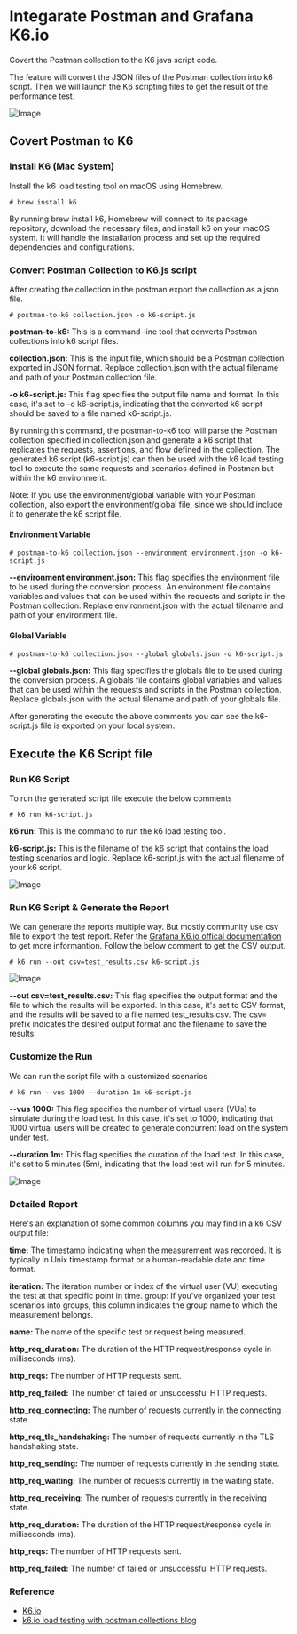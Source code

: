 # Integarate Postman and Grafana K6.io
Covert the Postman collection to the K6 java script code.

The feature will convert the JSON files of the Postman collection into k6 script. Then we will launch the K6 scripting files to get the result of the performance test.

![Image](https://photos.pinksale.finance/file/pinksale-logo-upload/1687279182689-a2008178a83e134dce0e41fb68fbe4f1.png)

## Covert Postman to K6

### Install K6 (Mac System)

Install the k6 load testing tool on macOS using Homebrew.

```shell
# brew install k6
```

By running brew install k6, Homebrew will connect to its package repository, download the necessary files, and install k6 on your macOS system. It will handle the installation process and set up the required dependencies and configurations.

### Convert Postman Collection to K6.js script

After creating the collection in the postman export the collection as a json file.

```shell
# postman-to-k6 collection.json -o k6-script.js
```

**postman-to-k6:** This is a command-line tool that converts Postman collections into k6 script files.

**collection.json:** This is the input file, which should be a Postman collection exported in JSON format. Replace collection.json with the actual filename and path of your Postman collection file.

**-o k6-script.js:**  This flag specifies the output file name and format. In this case, it's set to -o k6-script.js, indicating that the converted k6 script should be saved to a file named k6-script.js.

By running this command, the postman-to-k6 tool will parse the Postman collection specified in collection.json and generate a k6 script that replicates the requests, assertions, and flow defined in the collection. The generated k6 script (k6-script.js) can then be used with the k6 load testing tool to execute the same requests and scenarios defined in Postman but within the k6 environment.

Note: If you use the environment/global variable with your Postman collection, also export the environment/global file, since we should include it to generate the k6 script file.

#### Environment Variable

```shell
# postman-to-k6 collection.json --environment environment.json -o k6-script.js
```

**--environment environment.json:** This flag specifies the environment file to be used during the conversion process. An environment file contains variables and values that can be used within the requests and scripts in the Postman collection. Replace environment.json with the actual filename and path of your environment file.

#### Global Variable

```shell
# postman-to-k6 collection.json --global globals.json -o k6-script.js
```

**--global globals.json:** This flag specifies the globals file to be used during the conversion process. A globals file contains global variables and values that can be used within the requests and scripts in the Postman collection. Replace globals.json with the actual filename and path of your globals file.

After generating the execute the above comments you can see the k6-script.js file is exported on your local system.

## Execute the K6 Script file

### Run K6 Script

To run the generated script file execute the below comments

```shell
# k6 run k6-script.js
```

**k6 run:** This is the command to run the k6 load testing tool.

**k6-script.js:**  This is the filename of the k6 script that contains the load testing scenarios and logic. Replace k6-script.js with the actual filename of your k6 script.

![Image](https://photos.pinksale.finance/file/pinksale-logo-upload/1687330114399-b5eb7b8842c6f7c93632dcf49269d43d.png)

### Run K6 Script & Generate the Report

We can generate the reports multiple way. But mostly community use csv file to export the test report. Refer the [Grafana K6.io offical documentation](https://k6.io/docs/get-started/results-output/) to get more informantion. Follow the below comment to get the CSV output.

```shell
# k6 run --out csv=test_results.csv k6-script.js
```

![Image](https://photos.pinksale.finance/file/pinksale-logo-upload/1687330595273-6afd59d0d4ddfc7eacbf01c0c52531e8.png)

__--out csv=test_results.csv:__ This flag specifies the output format and the file to which the results will be exported. In this case, it's set to CSV format, and the results will be saved to a file named test_results.csv. The csv= prefix indicates the desired output format and the filename to save the results.

### Customize the Run

We can run the script file with a customized scenarios

```shell
# k6 run --vus 1000 --duration 1m k6-script.js
```

**--vus 1000:** This flag specifies the number of virtual users (VUs) to simulate during the load test. In this case, it's set to 1000, indicating that 1000 virtual users will be created to generate concurrent load on the system under test.

**--duration 1m:** This flag specifies the duration of the load test. In this case, it's set to 5 minutes (5m), indicating that the load test will run for 5 minutes.

![Image](https://photos.pinksale.finance/file/pinksale-logo-upload/1687336002929-4f002d1814bb63a1fe8cc1e97cb5f9f8.png)

### Detailed Report

Here's an explanation of some common columns you may find in a k6 CSV output file:

**time:** The timestamp indicating when the measurement was recorded. It is typically in Unix timestamp format or a human-readable date and time format.

**iteration:** The iteration number or index of the virtual user (VU) executing the test at that specific point in time.
group: If you've organized your test scenarios into groups, this column indicates the group name to which the measurement belongs.

**name:** The name of the specific test or request being measured.

__http_req_duration:__ The duration of the HTTP request/response cycle in milliseconds (ms).

__http_reqs:__ The number of HTTP requests sent.

__http_req_failed:__ The number of failed or unsuccessful HTTP requests.

__http_req_connecting:__ The number of requests currently in the connecting state.

__http_req_tls_handshaking:__ The number of requests currently in the TLS handshaking state.

__http_req_sending:__ The number of requests currently in the sending state.

__http_req_waiting:__ The number of requests currently in the waiting state.

__http_req_receiving:__ The number of requests currently in the receiving state.

__http_req_duration:__ The duration of the HTTP request/response cycle in milliseconds (ms).

__http_reqs:__ The number of HTTP requests sent.

__http_req_failed:__ The number of failed or unsuccessful HTTP requests.

### Reference

* [K6.io](https://k6.io/)
* [k6.io load testing with postman collections blog](https://k6.io/blog/load-testing-with-postman-collections/)
